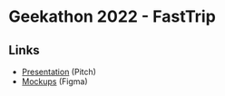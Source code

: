 # Geekathon 2022 - FastTrip

## Links
- [Presentation](https://app.pitch.com/app/presentation/d6bb152b-88d4-4245-9622-327117548e3b/bb64056e-8132-4539-a34a-64dfc257401a) (Pitch)
- [Mockups](https://www.figma.com/file/Vm7dUM978Jh3WiKT7Wqu6l/FastTrip?node-id=0%3A1) (Figma)
